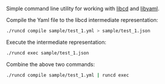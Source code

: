 Simple command line utility for working with [libcd](https://github.com/libcd/libcd) and [libyaml](https://github.com/libcd/libyaml).

Compile the Yaml file to the libcd intermediate representation:

```sh
./runcd compile sample/test_1.yml > sample/test_1.json
```

Execute the intermediate representation:

```sh
./runcd exec sample/test_1.json
```

Combine the above two commands:

```sh
./runcd compile sample/test_1.yml | runcd exec
```